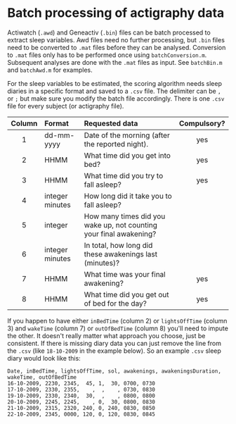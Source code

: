 # Batch processing of actigraphy data

Actiwatch (`.awd`) and Geneactiv (`.bin`) files can be batch processed to extract sleep variables. 
Awd files need no further processing, but `.bin` files need to be converted to `.mat` files before they can be analysed. 
Conversion to `.mat` files only has to be performed once using `batchConversion.m`. Subsequent analyses are done with 
the `.mat` files as input. See `batchBin.m` and `batchAwd.m` for examples.

For the sleep variables to be estimated, the scoring algorithm needs sleep diaries in a specific format and 
saved to a `.csv` file. The delimiter can be `,` or `;` but make sure you modify the batch file accordingly. There is 
one `.csv` file for every subject (or actigraphy file). 

| Column | Format          | Requested data                                                     | Compulsory? |  
| :-----:| :-------------- | :----------------------------------------------------------------- | :---------: |    
| 1      | dd-mm-yyyy      | Date of the morning (after the reported night).                    | yes         | 
| 2      | HHMM            | What time did you get into bed?                                    | yes         |
| 3      | HHMM            | What time did you try to fall asleep?                              | yes         |
| 4      | integer minutes | How long did it take you to fall asleep?                           |             |
| 5      | integer         | How many times did you wake up, not counting your final awakening? |             |
| 6      | integer minutes | In total, how long did these awakenings last (minutes)?            |             |
| 7      | HHMM            | What time was your final awakening?                                | yes         |
| 8      | HHMM            | What time did you get out of bed for the day?                      | yes         |

If you happen to have either `inBedTime` (column 2) or `lightsOffTime` (column 3) and `wakeTime` (column 7) or `outOfBedTime` (column 8) 
you'll need to impute the other. It doesn't really matter what approach you choose, just be consistent. If there is missing diary data 
you can just remove the line from the `.csv` (like `18-10-2009` in the example below). So an example `.csv` sleep diary would look like this:

```
Date, inBedTime, lightsOffTime, sol, awakenings, awakeningsDuration, wakeTime, outOfBedTime     
16-10-2009, 2230, 2345,  45, 1,  30, 0700, 0730    
17-10-2009, 2330, 2355,    ,  ,    , 0730, 0830     
19-10-2009, 2330, 2340,  30,  ,    , 0800, 0800    
20-10-2009, 2245, 2245,    , 0,  30, 0800, 0830     
21-10-2009, 2315, 2320, 240, 0, 240, 0830, 0850    
22-10-2009, 2345, 0000, 120, 0, 120, 0830, 0845    
```
 

 
 
 
  